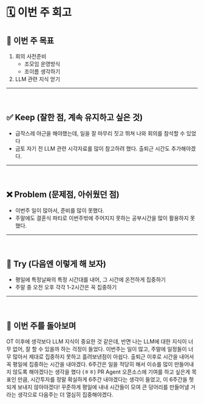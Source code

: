 # 🗓 이번 주 회고

## 🎯 이번 주 목표

1. 회의 사전준비 
    - 조모임 운영방식 
    - 조이름 생각하기
2. LLM 관련 지식 얻기

---
<br/>

## ✅ Keep (잘한 점, 계속 유지하고 싶은 것)

- 급작스레 야근을 해야했는데, 일을 잘 마무리 짓고 뛰쳐 나와 회의를 참석할 수 있었다
- 금토 자기 전 LLM 관련 시각자료를 많이 참고하려 했다. 출퇴근 시간도 추가해야겠다.

---
<br/>

## ❌ Problem (문제점, 아쉬웠던 점)

- 이번주 일이 많아서, 준비를 많이 못했다.
- 주말에도 결혼식 파티로 이번주밖에 주어지지 못하는 공부시간을 많이 활용하지 못했다.

---
<br/>

## 🔁 Try (다음엔 이렇게 해 보자)

- 평일에 특정날짜의 특정 시간대를 내어, 그 시간에 온전하게 집중하기
- 주말 중 오전 오후 각각 1-2시간은 꼭 집중하기

---
<br/>

## 💭 이번 주를 돌아보며

OT 이후에 생각보다 LLM 지식이 중요한 것 같은데, 반면 나는 LLM에 대한 지식이 너무 없어, 잘 할 수 있을까 하는 걱정이 들었다.
이번주는 일이 많고, 주말에 일정들이 너무 많아서 제대로 집중하지 못하고 흘려보낸점이 아쉽다.
출퇴근 이후로 시간을 내어서 꼭 평일에 집중하는 시간을 내야겠다.
6주간은 일을 적당히 해서 이슈를 많이 만들어내지 않도록 해야겠다는 생각을 했다 (ㅎㅎ)
PR Agent 오픈소스에 기여를 하고 싶은게 목표인 만큼, 시간투자를 정말 확실하게 6주간 내야겠다는 생각이 들었고, 
이 6주간을 헛되게 보내지 않아야겠다!
꾸준하게 평일에 내내 시간들이 모여 큰 덩어리를 만들어낼 거라는 생각으로 다음주는 더 열심히 집중해야겠다.